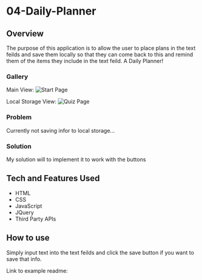 # 04-Daily-Planner

## Overview

The purpose of this application is to allow the user to place plans in the text feilds and save them locally so that they can come back to this and remind them of the items they include in the text feild. A Daily Planner!

### Gallery

Main View:
![Start Page](./assets/main-view.jpg "Start Page")

Local Storage View:
![Quiz Page](./assets/local-proof.jpg "Quiz Page")

### Problem

Currently not saving infor to local storage...

### Solution

My solution will to implement it to work with the buttons

## Tech and Features Used

* HTML
* CSS
* JavaScript
* JQuery
* Third Party APIs

## How to use

Simply input text into the text feilds and click the save button if you want to save that info.

<!-- ## Technical Overview

1. The main component (PullMultiple) contains an array of the user ID's from the users input.
2. That component has a generator function that iterates over the array and adds the ID #'s one by one to an array to be processed.
3. For every ID # in the array to be processed, a "DataGatherer" component is created.
4. This DataGatherer component fires off all of the api calls and renders the progress to the screen.
5. These API calls are called in an asynchronous fashion in order to reduce strain on the server handling the queries.
6. As the API calls are being made, links to the finished .csv files are being saved to state.
7. The download button downloads several links at once from the saved links in state.
8. When all API calls have finished for an ID, the next iterator of the generator function is fired and the next ID goes through it's gathering phase.
9. The reset button cancels all API calls and bring highest component back to empty. -->

Link to example readme:


